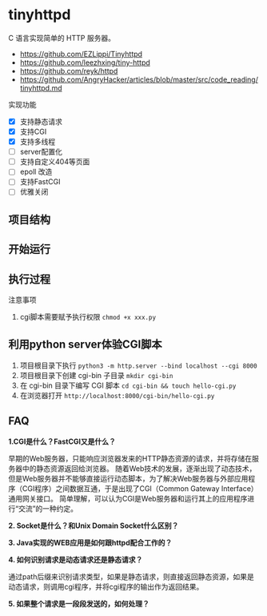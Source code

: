 # tinyhttpd
C 语言实现简单的 HTTP 服务器。
- https://github.com/EZLippi/Tinyhttpd
- https://github.com/leezhxing/tiny-httpd
- https://github.com/reyk/httpd
- https://github.com/AngryHacker/articles/blob/master/src/code_reading/tinyhttpd.md

实现功能
- [x] 支持静态请求
- [x] 支持CGI
- [x] 支持多线程
- [ ] server配置化
- [ ] 支持自定义404等页面
- [ ] epoll 改造
- [ ] 支持FastCGI
- [ ] 优雅关闭

## 项目结构

## 开始运行

## 执行过程

注意事项
1. cgi脚本需要赋予执行权限 `chmod +x xxx.py`

## 利用python server体验CGI脚本
1. 项目根目录下执行 `python3 -m http.server --bind localhost --cgi 8000`
2. 项目根目录下创建 cgi-bin 子目录 `mkdir cgi-bin`
3. 在 cgi-bin 目录下编写 CGI 脚本 `cd cgi-bin && touch hello-cgi.py`
4. 在浏览器打开 `http://localhost:8000/cgi-bin/hello-cgi.py`


## FAQ
**1.CGI是什么？FastCGI又是什么？**

早期的Web服务器，只能响应浏览器发来的HTTP静态资源的请求，并将存储在服务器中的静态资源返回给浏览器。 随着Web技术的发展，逐渐出现了动态技术，
但是Web服务器并不能够直接运行动态脚本，为了解决Web服务器与外部应用程序（CGI程序）之间数据互通，于是出现了CGI（Common Gateway Interface）通用网关接口。
简单理解，可以认为CGI是Web服务器和运行其上的应用程序进行“交流”的一种约定。

**2. Socket是什么？和Unix Domain Socket什么区别？**

**3. Java实现的WEB应用是如何跟httpd配合工作的？**

**4. 如何识别请求是动态请求还是静态请求？**

通过path后缀来识别请求类型，如果是静态请求，则直接返回静态资源，如果是动态请求，则调用cgi程序，并将cgi程序的输出作为返回结果。

**5. 如果整个请求是一段段发送的，如何处理？**